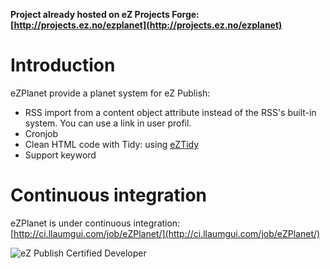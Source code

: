 __Project already hosted on eZ Projects Forge: [http://projects.ez.no/ezplanet](http://projects.ez.no/ezplanet)__


Introduction
============
eZPlanet provide a planet system for eZ Publish:

 * RSS import from a content object attribute instead of the RSS's built-in system. You can use a link in user profil.
 * Cronjob
 * Clean HTML code with Tidy: using [eZTidy](http://projects.ez.no/eztidy)
 * Support keyword

Continuous integration
======================
eZPlanet is under continuous integration: [http://ci.llaumgui.com/job/eZPlanet/](http://ci.llaumgui.com/job/eZPlanet/)

![eZ Publish Certified Developer](http://www.llaumgui.com/images/ezcertdev.png)
